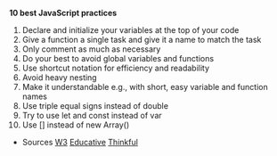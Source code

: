 **10 best JavaScript practices**

1. Declare and initialize your variables at the top of your code
2. Give a function a single task and give it a name to match the task
3. Only comment as much as necessary
4. Do your best to avoid global variables and functions
5. Use shortcut notation for efficiency and readability
6. Avoid heavy nesting
7. Make it understandable e.g., with short, easy variable and function names
8. Use triple equal signs instead of double
9. Try to use let and const instead of var
10. Use [] instead of new Array()

* Sources
    [W3](https://www.w3.org/wiki/JavaScript_best_practices)
    [Educative](https://www.educative.io/blog/javascript-tips-simplify-code)
    [Thinkful](https://www.thinkful.com/learn/javascript-best-practices-1/#Make-it-Understandable)